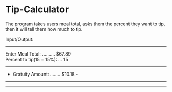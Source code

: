 # Tip-Calculator
The program takes users meal total, asks them the percent they want to tip, then it will tell them how much to tip. 


Input/Output: 
********************************************                                                               
 Enter Meal Total: .......... $67.89                                                                       
 Percent to tip(15 = 15%): ... 15                                                                          
 - - - - - - - - - - - - - - - - - - -                                                                     
 -  Gratuity Amount: ........ $10.18 -                                                                     
 - - - - - - - - - - - - - - - - - - -                                                                     
******************************************** 
